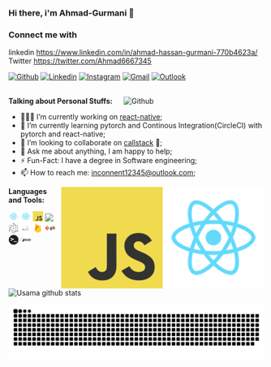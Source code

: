 ### Hi there, i'm Ahmad-Gurmani 👋 

<!--
#**Ahmad-Gurmani** is a ✨ _special_ ✨ repository because its `README.md` (this file) appears on your GitHub profile.

#- 🏢 I'm currently studying at Virtual University.
#- ⚙️ I use daily: .js, .html, .css, .node, .react, .git, .github .
#- 💬 Ping me about **Web Development**, **Bootstrap**, **Node**, **Javascript**,**Tailwind**,**React**,**Express**,**Open Source**,**etc**...
#- 🔭 I’m currently working on MERN FULL STACK ...
#- 🌱 I’m currently learning new tools and technologies...
#- 💬 Ask me about anything about my field, I am happy to help. ...
#- 📫 How to reach me: ahmad.gurmani06@gmail.com
#- 😄 Pronouns: ...
#- ⚡ Fun fact: I love playing cricket and watching movies...
-->
### Connect me with
linkedin
https://www.linkedin.com/in/ahmad-hassan-gurmani-770b4623a/
Twitter
https://twitter.com/Ahmad6667345






[![Github](https://img.shields.io/badge/-Github-000?style=flat&logo=Github&logoColor=white)](https://github.com/Usamaliaquat123/)
[![Linkedin](https://img.shields.io/badge/-LinkedIn-blue?style=flat&logo=Linkedin&logoColor=white)](https://www.linkedin.com/in/ahmad-hassan-gurmani-770b4623a/)
[![Instagram](https://img.shields.io/badge/-Instagram-c13584?style=flat&labelColor=c13584&logo=instagram&logoColor=white)](https://www.instagram.com/usamaliaquat99/)
[![Gmail](https://img.shields.io/badge/-Gmail-c14438?style=flat&logo=Gmail&logoColor=white)](mailto:inconnent4@gmail.com)
[![Outlook](https://img.shields.io/badge/-Outlook-0078D4?style=flat&logo=Microsoft-Outlook&logoColor=white)](mailto:inconnent12345@outlook.com)
<br />
<br />

  <img width="55%" align="right" alt="Github" src="https://raw.githubusercontent.com/onimur/.github/master/.resources/git-header.svg" />
  
  
**Talking about Personal Stuffs:**


- 👨🏽‍💻 I’m currently working on [react-native](https://github.com/facebook/react-native);
- 🌱 I’m currently learning pytorch and Continous Integration(CircleCI) with pytorch and react-native; 
- 👯 I’m looking to collaborate on [callstack](https://github.com/callstack) 🤝;
- 💬 Ask me about anything, I am happy to help;
- ⚡️ Fun-Fact: I have a degree in Software engineering;
- 📫 How to reach me: inconnent12345@outlook.com;



<img height="200" align="right" src="https://raw.githubusercontent.com/github/explore/80688e429a7d4ef2fca1e82350fe8e3517d3494d/topics/react-native/react-native.png">
<img height="200" align="right"  src="https://raw.githubusercontent.com/github/explore/59009b1589a883459c0ae19044e3e7e3ec0c4e0a/topics/javascript/javascript.png">

**Languages and Tools:**  

<code><img height="20" src="https://raw.githubusercontent.com/github/explore/80688e429a7d4ef2fca1e82350fe8e3517d3494d/topics/react-native/react-native.png"></code>
<code><img height="20" src="https://raw.githubusercontent.com/github/explore/80688e429a7d4ef2fca1e82350fe8e3517d3494d/topics/react/react.png"></code>
<code><img height="20" src="https://raw.githubusercontent.com/github/explore/59009b1589a883459c0ae19044e3e7e3ec0c4e0a/topics/javascript/javascript.png"></code>
<code><img height="20" src="https://avatars1.githubusercontent.com/ml/7?s=400&v=4"></code>
<code><img height="20" src="https://raw.githubusercontent.com/github/explore/80688e429a7d4ef2fca1e82350fe8e3517d3494d/topics/electron/electron.png"></code>
<code><img height="20" src="https://raw.githubusercontent.com/github/explore/80688e429a7d4ef2fca1e82350fe8e3517d3494d/topics/mysql/mysql.png"></code>
<code><img height="20" src="https://raw.githubusercontent.com/github/explore/80688e429a7d4ef2fca1e82350fe8e3517d3494d/topics/firebase/firebase.png"></code>
<code><img height="20" src="https://raw.githubusercontent.com/github/explore/80688e429a7d4ef2fca1e82350fe8e3517d3494d/topics/git/git.png"></code>
<code><img height="20" src="https://raw.githubusercontent.com/github/explore/80688e429a7d4ef2fca1e82350fe8e3517d3494d/topics/terminal/terminal.png"></code>
<code><img height="20" src="https://raw.githubusercontent.com/github/explore/80688e429a7d4ef2fca1e82350fe8e3517d3494d/topics/bash/bash.png"></code>

![Usama github stats](https://github-readme-stats.vercel.app/api?username=Usamaliaquat123&show_icons=true&hide_border=true)

![](https://github.com/Platane/snk/raw/output/github-contribution-grid-snake.svg)
